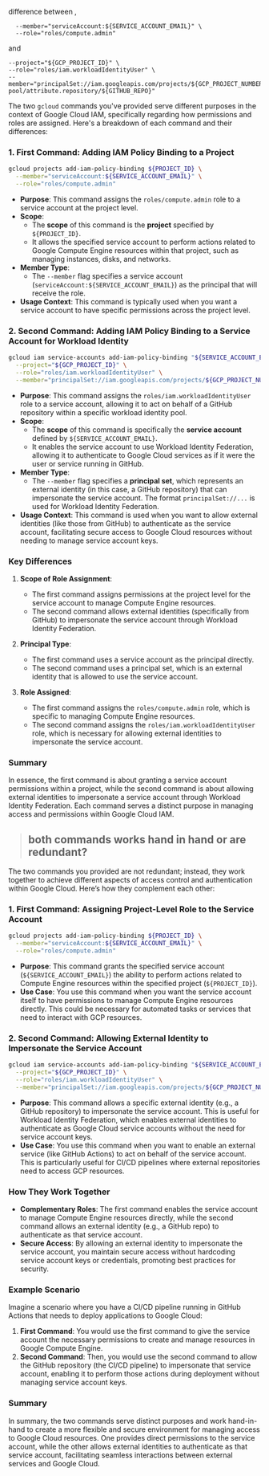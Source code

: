 difference between , 

```gcloud projects add-iam-policy-binding ${PROJECT_ID} \
  --member="serviceAccount:${SERVICE_ACCOUNT_EMAIL}" \
  --role="roles/compute.admin" 
```

and 

```gcloud iam service-accounts add-iam-policy-binding "${SERVICE_ACCOUNT_EMAIL}" \ 
--project="${GCP_PROJECT_ID}" \
--role="roles/iam.workloadIdentityUser" \
--member="principalSet://iam.googleapis.com/projects/${GCP_PROJECT_NUMBER}/locations/global/workloadIdentityPools/k8s-pool/attribute.repository/${GITHUB_REPO}"
```

The two `gcloud` commands you've provided serve different purposes in the context of Google Cloud IAM, specifically regarding how permissions and roles are assigned. Here's a breakdown of each command and their differences:

### 1. **First Command: Adding IAM Policy Binding to a Project**

```bash
gcloud projects add-iam-policy-binding ${PROJECT_ID} \
  --member="serviceAccount:${SERVICE_ACCOUNT_EMAIL}" \
  --role="roles/compute.admin"
```

- **Purpose**: This command assigns the `roles/compute.admin` role to a service account at the project level.
- **Scope**: 
  - The **scope** of this command is the **project** specified by `${PROJECT_ID}`.
  - It allows the specified service account to perform actions related to Google Compute Engine resources within that project, such as managing instances, disks, and networks.
- **Member Type**: 
  - The `--member` flag specifies a service account (`serviceAccount:${SERVICE_ACCOUNT_EMAIL}`) as the principal that will receive the role.
- **Usage Context**: This command is typically used when you want a service account to have specific permissions across the project level.

### 2. **Second Command: Adding IAM Policy Binding to a Service Account for Workload Identity**

```bash
gcloud iam service-accounts add-iam-policy-binding "${SERVICE_ACCOUNT_EMAIL}" \
  --project="${GCP_PROJECT_ID}" \
  --role="roles/iam.workloadIdentityUser" \
  --member="principalSet://iam.googleapis.com/projects/${GCP_PROJECT_NUMBER}/locations/global/workloadIdentityPools/k8s-pool/attribute.repository/${GITHUB_REPO}"
```

- **Purpose**: This command assigns the `roles/iam.workloadIdentityUser` role to a service account, allowing it to act on behalf of a GitHub repository within a specific workload identity pool.
- **Scope**:
  - The **scope** of this command is specifically the **service account** defined by `${SERVICE_ACCOUNT_EMAIL}`.
  - It enables the service account to use Workload Identity Federation, allowing it to authenticate to Google Cloud services as if it were the user or service running in GitHub.
- **Member Type**: 
  - The `--member` flag specifies a **principal set**, which represents an external identity (in this case, a GitHub repository) that can impersonate the service account. The format `principalSet://...` is used for Workload Identity Federation.
- **Usage Context**: This command is used when you want to allow external identities (like those from GitHub) to authenticate as the service account, facilitating secure access to Google Cloud resources without needing to manage service account keys.

### Key Differences

1. **Scope of Role Assignment**:
   - The first command assigns permissions at the project level for the service account to manage Compute Engine resources.
   - The second command allows external identities (specifically from GitHub) to impersonate the service account through Workload Identity Federation.

2. **Principal Type**:
   - The first command uses a service account as the principal directly.
   - The second command uses a principal set, which is an external identity that is allowed to use the service account.

3. **Role Assigned**:
   - The first command assigns the `roles/compute.admin` role, which is specific to managing Compute Engine resources.
   - The second command assigns the `roles/iam.workloadIdentityUser` role, which is necessary for allowing external identities to impersonate the service account.

### Summary

In essence, the first command is about granting a service account permissions within a project, while the second command is about allowing external identities to impersonate a service account through Workload Identity Federation. Each command serves a distinct purpose in managing access and permissions within Google Cloud IAM.

> ## both commands works hand in hand or are redundant?



The two commands you provided are not redundant; instead, they work together to achieve different aspects of access control and authentication within Google Cloud. Here’s how they complement each other:

### 1. **First Command: Assigning Project-Level Role to the Service Account**

```bash
gcloud projects add-iam-policy-binding ${PROJECT_ID} \
  --member="serviceAccount:${SERVICE_ACCOUNT_EMAIL}" \
  --role="roles/compute.admin"
```

- **Purpose**: This command grants the specified service account (`${SERVICE_ACCOUNT_EMAIL}`) the ability to perform actions related to Compute Engine resources within the specified project (`${PROJECT_ID}`).
- **Use Case**: You use this command when you want the service account itself to have permissions to manage Compute Engine resources directly. This could be necessary for automated tasks or services that need to interact with GCP resources.

### 2. **Second Command: Allowing External Identity to Impersonate the Service Account**

```bash
gcloud iam service-accounts add-iam-policy-binding "${SERVICE_ACCOUNT_EMAIL}" \
  --project="${GCP_PROJECT_ID}" \
  --role="roles/iam.workloadIdentityUser" \
  --member="principalSet://iam.googleapis.com/projects/${GCP_PROJECT_NUMBER}/locations/global/workloadIdentityPools/k8s-pool/attribute.repository/${GITHUB_REPO}"
```

- **Purpose**: This command allows a specific external identity (e.g., a GitHub repository) to impersonate the service account. This is useful for Workload Identity Federation, which enables external identities to authenticate as Google Cloud service accounts without the need for service account keys.
- **Use Case**: You use this command when you want to enable an external service (like GitHub Actions) to act on behalf of the service account. This is particularly useful for CI/CD pipelines where external repositories need to access GCP resources.

### How They Work Together

- **Complementary Roles**: The first command enables the service account to manage Compute Engine resources directly, while the second command allows an external identity (e.g., a GitHub repo) to authenticate as that service account. 
- **Secure Access**: By allowing an external identity to impersonate the service account, you maintain secure access without hardcoding service account keys or credentials, promoting best practices for security.

### Example Scenario

Imagine a scenario where you have a CI/CD pipeline running in GitHub Actions that needs to deploy applications to Google Cloud:

1. **First Command**: You would use the first command to give the service account the necessary permissions to create and manage resources in Google Compute Engine.
2. **Second Command**: Then, you would use the second command to allow the GitHub repository (the CI/CD pipeline) to impersonate that service account, enabling it to perform those actions during deployment without managing service account keys.

### Summary

In summary, the two commands serve distinct purposes and work hand-in-hand to create a more flexible and secure environment for managing access to Google Cloud resources. One provides direct permissions to the service account, while the other allows external identities to authenticate as that service account, facilitating seamless interactions between external services and Google Cloud.